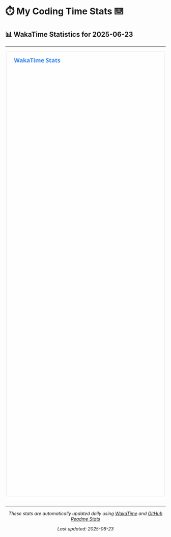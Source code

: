 # ⏱️ My Coding Time Stats ⌨️

## 📊 WakaTime Statistics for 2025-06-23

---

<div align="center">

<img src="./images/wakatime-stats-2025-06-23.svg" alt="WakaTime Stats" width="500">

</div>

---

<div align="center">

*These stats are automatically updated daily using [WakaTime](https://wakatime.com) and [GitHub Readme Stats](https://github.com/anuraghazra/github-readme-stats)*

*Last updated: 2025-06-23*
</div>
